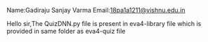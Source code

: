 Name:Gadiraju Sanjay Varma
Email:18pa1a1211@vishnu.edu.in

Hello sir,The QuizDNN.py file is present in eva4-library file which is provided in same folder as eva4-quiz file
